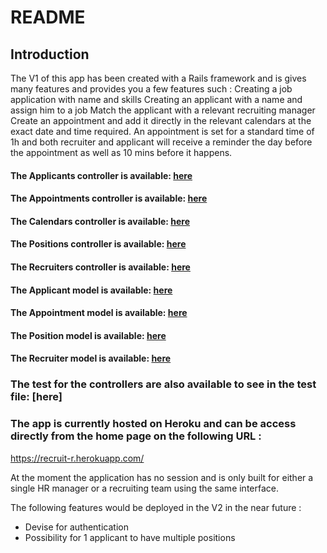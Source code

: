 # README

## Introduction

The V1 of this app has been created with a Rails framework and is gives many features and provides you a few features such :
Creating a job application with name and skills
Creating an applicant with a name and assign him to a job
Match the applicant with a relevant recruiting manager
Create an appointment and add it directly in the relevant calendars at the exact date and time required.
An appointment is set for a standard time of 1h and both recruiter and applicant will receive a reminder the day before the appointment as well as 10 mins before it happens. 


#### The Applicants controller is available: [here](app/controllers/applicants_controller.rb)
#### The Appointments controller is available: [here](app/controllers/appointments_controller.rb)
#### The Calendars controller is available: [here](app/controllers/calendar_controller.rb)
#### The Positions controller is available: [here](app/controllers/positions_controller.rb)
#### The Recruiters controller is available: [here](app/controllers/recruiters_controller.rb)


#### The Applicant model is available: [here](app/models/applicant.rb)
#### The Appointment model is available: [here](app/models/appointment.rb)
#### The Position model is available: [here](app/models/position.rb)
#### The Recruiter model is available: [here](app/models/recruiter.rb)

### The test for the controllers are also available to see in the test file: [here]

### The app is currently hosted on Heroku and can be access directly from the home page on the following URL :
https://recruit-r.herokuapp.com/

At the moment the application has no session and is only built for either a single HR manager or a recruiting team using the same interface. 

The following features would be deployed in the V2 in the near future :
- Devise for authentication
- Possibility for 1 applicant to have multiple positions
